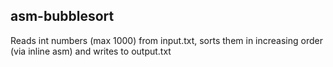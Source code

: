 ## asm-bubblesort
Reads int numbers (max 1000) from input.txt, sorts them in increasing order (via inline asm) and writes to output.txt
